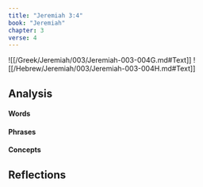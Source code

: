 ```yaml
---
title: "Jeremiah 3:4"
book: "Jeremiah"
chapter: 3
verse: 4
---
```

![[/Greek/Jeremiah/003/Jeremiah-003-004G.md#Text]]
![[/Hebrew/Jeremiah/003/Jeremiah-003-004H.md#Text]]

## Analysis

#### Words

#### Phrases

#### Concepts

## Reflections
